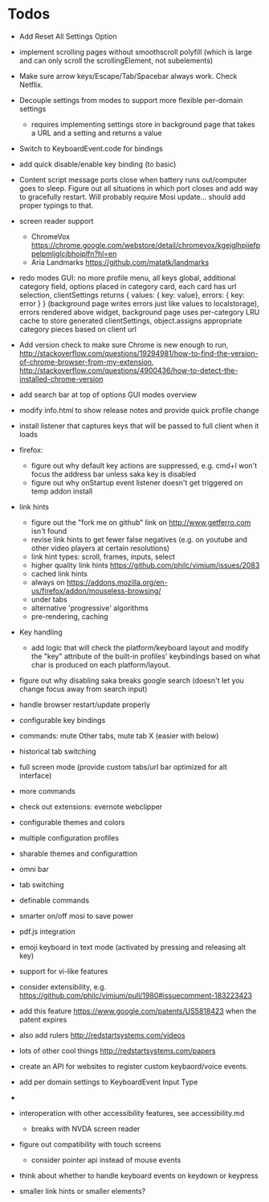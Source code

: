 # Todos

* Add Reset All Settings Option
* implement scrolling pages without smoothscroll polyfill (which is large and can only scroll the scrollingElement, not subelements)
* Make sure arrow keys/Escape/Tab/Spacebar always work. Check Netflix.
* Decouple settings from modes to support more flexible per-domain settings
  * requires implementing settings store in background page that takes a URL and a setting and returns a value
* Switch to KeyboardEvent.code for bindings
* add quick disable/enable key binding (to basic)
* Content script message ports close when battery runs out/computer goes to sleep. Figure out all situations in which port closes and add way to gracefully restart. Will probably require Mosi update... should add proper typings to that.
* screen reader support
  * ChromeVox https://chrome.google.com/webstore/detail/chromevox/kgejglhpjiefppelpmljglcjbhoiplfn?hl=en
  * Aria Landmarks https://github.com/matatk/landmarks
* redo modes GUI: no more profile menu, all keys global, additional category field, options placed in category card, each card has url selection, clientSettings returns { values: { key: value}, errors: { key: error } } (background page writes errors just like values to localstorage), errors rendered above widget, background page uses per-category LRU cache to store generated clientSettings, object.assigns appropriate category pieces based on client url
* Add version check to make sure Chrome is new enough to run, http://stackoverflow.com/questions/19294981/how-to-find-the-version-of-chrome-browser-from-my-extension, http://stackoverflow.com/questions/4900436/how-to-detect-the-installed-chrome-version
* add search bar at top of options GUI modes overview
* modify info.html to show release notes and provide quick profile change
* install listener that captures keys that will be passed to full client when it loads
* firefox:
    * figure out why default key actions are suppressed, e.g. cmd+l won't focus the address bar unless saka key is disabled
    * figure out why onStartup event listener doesn't get triggered on temp addon install
* link hints
    * figure out the "fork me on github" link on http://www.getferro.com isn't found
    * revise link hints to get fewer false negatives (e.g. on youtube and other video players at certain resolutions)
    * link hint types: scroll, frames, inputs, select
    * higher quality link hints https://github.com/philc/vimium/issues/2083
    * cached link hints
    * always on https://addons.mozilla.org/en-us/firefox/addon/mouseless-browsing/
    * under tabs
    * alternative 'progressive' algorithms
    * pre-rendering, caching
* Key handling
    * add logic that will check the platform/keyboard layout and modify the "key" attribute of the built-in profiles' keybindings based on what char is produced on each platform/layout.
* figure out why disabling saka breaks google search (doesn't let you change focus away from search input)
* handle browser restart/update properly
* configurable key bindings
* commands: mute Other tabs, mute tab X (easier with below)
* historical tab switching
* full screen mode (provide custom tabs/url bar optimized for alt interface)
* more commands
* check out extensions: evernote webclipper
* configurable themes and colors
* multiple configuration profiles
* sharable themes and configurattion
* omni bar
* tab switching
* definable commands
* smarter on/off mosi to save power
* pdf.js integration
* emoji keyboard in text mode (activated by pressing and releasing alt key)
* support for vi-like features
* consider extensibility, e.g. https://github.com/philc/vimium/pull/1980#issuecomment-183223423
* add this feature https://www.google.com/patents/US5818423 when the patent expires
* also add rulers http://redstartsystems.com/videos
* lots of other cool things http://redstartsystems.com/papers
* create an API for websites to register custom keybaord/voice events. 
* add per domain settings to KeyboardEvent Input Type
* 
* interoperation with other accessibility features, see accessibility.md
  * breaks with NVDA screen reader
* figure out compatibility with touch screens
  * consider pointer api instead of mouse events


* think about whether to handle keyboard events on keydown or keypress

* smaller link hints or smaller elements?